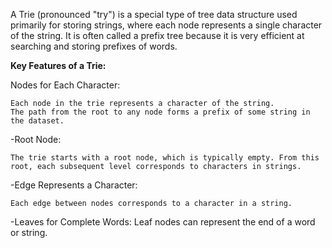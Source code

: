 A Trie (pronounced "try") is a special type of tree data structure used primarily for storing strings, where each node represents a single character of the string. It is often called a prefix tree because it is very efficient at searching and storing prefixes of words.

**Key Features of a Trie:**

  Nodes for Each Character:
  
    Each node in the trie represents a character of the string.
    The path from the root to any node forms a prefix of some string in the dataset.
    
  -Root Node:
  
    The trie starts with a root node, which is typically empty. From this root, each subsequent level corresponds to characters in strings.
  -Edge Represents a Character:
  
    Each edge between nodes corresponds to a character in a string.
    
  -Leaves for Complete Words:
    Leaf nodes can represent the end of a word or string.
